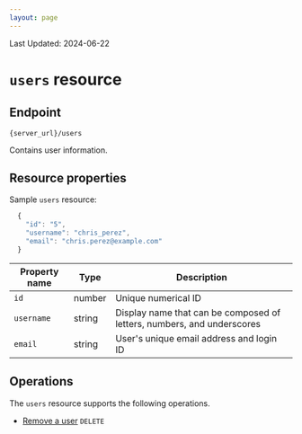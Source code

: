 ```yaml
---
layout: page
---
```

Last Updated: 2024-06-22

# `users` resource

## Endpoint

```shell
{server_url}/users
```

Contains user information.

## Resource properties

Sample `users` resource:

```js
  { 
    "id": "5",
    "username": "chris_perez",
    "email": "chris.perez@example.com"
  }
```

| Property name | Type | Description |
| ------------- | ----------- | ----------- |
| `id` | number | Unique numerical ID  |
| `username` | string | Display name that can be composed of letters, numbers, and underscores |
| `email` | string | User's unique email address and login ID |

## Operations

The `users` resource supports the following operations.

  * [Remove a user](tutorial-delete-user.html) `DELETE`
